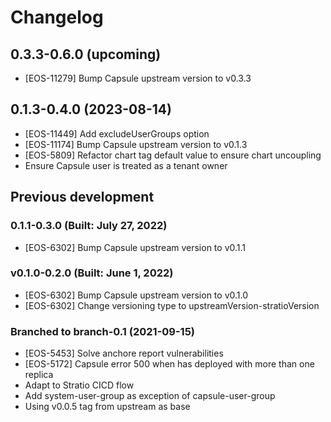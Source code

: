 # Changelog

## 0.3.3-0.6.0 (upcoming)

* [EOS-11279] Bump Capsule upstream version to v0.3.3

## 0.1.3-0.4.0 (2023-08-14)

* [EOS-11449] Add excludeUserGroups option
* [EOS-11174] Bump Capsule upstream version to v0.1.3 
* [EOS-5809] Refactor chart tag default value to ensure chart uncoupling
* Ensure Capsule user is treated as a tenant owner


## Previous development

### 0.1.1-0.3.0 (Built: July 27, 2022)

* [EOS-6302] Bump Capsule upstream version to v0.1.1

### v0.1.0-0.2.0 (Built: June 1, 2022)

* [EOS-6302] Bump Capsule upstream version to v0.1.0
* [EOS-6302] Change versioning type to upstreamVersion-stratioVersion

### Branched to branch-0.1 (2021-09-15)

* [EOS-5453] Solve anchore report vulnerabilities
* [EOS-5172] Capsule error 500 when has deployed with more than one replica
* Adapt to Stratio CICD flow
* Add system-user-group as exception of capsule-user-group
* Using v0.0.5 tag from upstream as base
